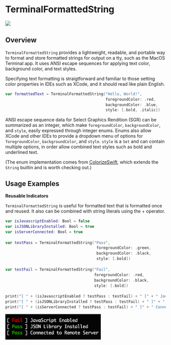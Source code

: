 # TerminalFormattedString

<img src="https://img.shields.io/github/license/patrickdeanbrown/TerminalFormattedString?style=for-the-badge">

## Overview
`TerminalFormattedString` provides a lightweight, readable, and portable way to format and store 
formatted strings for output on a tty, such as the MacOS Terminal app. It uses ANSI escape sequences for applying
text color, background color, and text styles.

Specifying text formatting is straigtforward and familiar to those setting color properties in IDEs such as XCode,
and it should read like plain English.

```swift
var formattedText = TerminalFormattedString("Hello, World!",
                                            foregroundColor: .red,
                                            backgroundColor: .blue,
                                            style: [.bold, .italic])
```



ANSI escape sequence data for Select Graphics Rendition (SGR) can be summarized as an integer, which make
`foregroundColor`, `backgroundColor`, and `style`, easily expressed through integer enums. Enums also allow XCode 
and other IDEs to provide a dropdown menu of options for `foregroundColor`, `backgroundColor`, and `style`. `style`
is a `Set` and can contain multiple options, in order allow combined text styles such as bold and underlined text.

(The enum implementation comes from [ColorizeSwift](https://github.com/mtynior/ColorizeSwift), which extends the `String` builtin and is worth checking out.)

## Usage Examples

**Reusable Indicators**

`TerminalFormattedString` is useful for formatted text that is formatted once and reused. It also can be combined with string literals using the + operator.

```swift
var isJavascriptEnabled: Bool = false
var isJSONLibraryInstalled: Bool = true
var isServerConnected: Bool = true

var testPass = TerminalFormattedString("Pass",
                                        foregroundColor: .green,
                                        backgroundColor: .black,
                                        style: [.bold])

var testFail = TerminalFormattedString("Fail",
                                       foregroundColor: .red,
                                       backgroundColor: .black,
                                       style: [.bold])

print("[ " + (isJavascriptEnabled ? testPass : testFail) + " ]" + " JavaScript Enabled")
print("[ " + (isJSONLibraryInstalled ? testPass : testFail) + " ]" + " JSON Library Installed")
print("[ " + (isServerConnected ? testPass : testFail) + " ]" + " Connected to Remote Server")

```
<img src="Assets/pass_fail.png" width="300">


